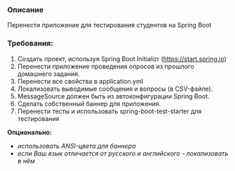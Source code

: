### Описание
Перенести приложение для тестирования студентов на Spring Boot

### Требования:
1. Создать проект, используя Spring Boot Initializr (https://start.spring.io)
2. Перенести приложение проведения опросов из прошлого домашнего задания.
3. Перенести все свойства в application.yml
4. Локализовать выводимые сообщения и вопросы (в CSV-файле). 
5. MessageSource должен быть из автоконфигурации Spring Boot.
6. Сделать собственный баннер для приложения.
7. Перенести тесты и использовать spring-boot-test-starter для тестирования

**Опционально:**
- *использовать ANSI-цвета для баннера*
- *если Ваш язык отличается от русского и английского - локализовать в нём*